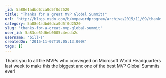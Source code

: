 ```yaml
---
_id: 5a88e1adbd6dca0d5f0d2520
title: "Thanks for a great MVP Global Summit!"
url: 'http://blogs.msdn.com/b/mvpawardprogram/archive/2015/11/09/thanks-for-a-great-mvp-global-summit.aspx'
category: 5a88e1adbd6dca0d5f0d2520
slug: 'thanks-for-a-great-mvp-global-summit'
user_id: 5a83ce59d6eb0005c4ecda2c
username: 'bill-s'
createdOn: '2015-11-07T19:05:13.000Z'
tags: []
---
```


Thank you to all the MVPs who converged on Microsoft World Headquarters last week to make this the biggest and one of the best MVP Global Summits ever!
